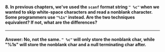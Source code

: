 #### 8. In previous chapters, we've used the `scanf` format string `" %c"` when we wanted to skip white-space characters and read a nonblank character. Some programmers use `"%1s"` instead. Are the two techniques equivalent? If not, what are the differences?

---

#### Answer: No, not the same. `" %c"` will only store the nonblank char, while "%1s" will store the nonblank char and a null terminating char after.
